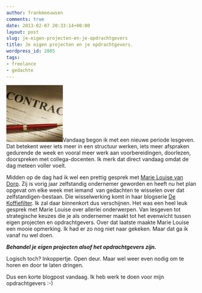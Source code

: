 ```yaml
---
author: frankmeeuwsen
comments: true
date: 2013-02-07 20:33:14+00:00
layout: post
slug: je-eigen-projecten-en-je-opdrachtgevers
title: Je eigen projecten en je opdrachtgevers.
wordpress_id: 2885
tags:
- freelance
- gedachte
---
```


![contract](../images/uploadimages/contract-150x150.jpg)Vandaag begon ik met een nieuwe periode lesgeven. Dat betekent weer iets meer in een structuur werken, iets meer afspraken gedurende de week en vooral meer werk aan voorbereidingen, doorlezen, doorspreken met collega-docenten. Ik merk dat direct vandaag omdat de dag meteen voller voelt.

Midden op de dag had ik wel een prettig gesprek met [Marie Louise van Dorp](http://www.marielouisevandorp.nl/). Zij is vorig jaar zelfstandig ondernemer geworden en heeft nu het plan opgevat om elke week met iemand  van gedachten te wisselen over dat zelfstandigen-bestaan. Die wisselwerking komt in haar blogserie [De Koffiefilter](http://www.marielouisevandorp.nl/blog/koffiefilter/). Ik zal daar binnenkort dus verschijnen. Het was een heel leuk gesprek met Marie Louise over allerlei onderwerpen. Van lesgeven tot strategische keuzes die je als ondernemer maakt tot het evenwicht tussen eigen projecten en opdrachtgevers. Over dat laatste maakte Marie Louise een mooie opmerking. Ik had er zo nog niet naar gekeken. Maar dat ga ik vanaf nu wel doen.

_**Behandel je eigen projecten alsof het opdrachtgevers zijn.**_

Logisch toch? Inkoppertje. Open deur. Maar wel weer even nodig om te horen en door te laten dringen.

Dus een korte blogpost vandaag. Ik heb werk te doen voor mijn opdrachtgevers :-)
